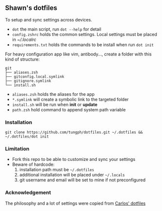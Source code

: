 ## Shawn's dotfiles
To setup and sync settings across devices.
 - `dot` the main script, run `dot --help` for detail
 - `config.zshrc` holds the common settings. Local settings must be placed in *~/.localrc*
 - `requirements.txt` holds the commands to be install when run `dot init`

For heavy configuration app like vim, antibody..., create a folder with this kind of structure:
```text
git
├── aliases.zsh
├── gitconfig.local.symlink
├── gitignore.symlink
└── install.sh
```
- `aliases.zsh` holds the aliases for the app
- `*.symlink` will create a symbolic link to the targeted folder
- `install.sh` will be run when **init** or **update**
- `path.zsh` hold command to append system path variable


### Installation
```shell script
git clone https://github.com/tungph/dotfiles.git ~/.dotfiles && ~/.dotfiles/dot init
```

### Limitation
- Fork this repo to be able to customize and sync your settings
- Beware of hardcode:
  1. installation path must be `~/.dotfiles`
  1. additional installation will be placed under `~/.locals`
  1. git username and email will be set to mine if not preconfigured


### Acknowledgement
The philosophy and a lot of settings were copied from [Carlos' dotfiles](https://github.com/caarlos0/dotfiles)
